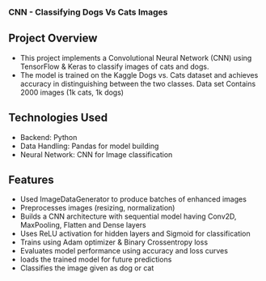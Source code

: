 ### CNN - Classifying Dogs Vs Cats Images

## Project Overview
* This project implements a Convolutional Neural Network (CNN) using TensorFlow & Keras to classify images of cats and dogs.
* The model is trained on the Kaggle Dogs vs. Cats dataset and achieves accuracy in distinguishing between the two classes.
Data set Contains 2000 images (1k cats, 1k dogs)

## Technologies Used
* Backend: Python
* Data Handling: Pandas for model building
* Neural Network: CNN for Image classification

## Features
* Used ImageDataGenerator to produce batches of enhanced images
* Preprocesses images (resizing, normalization)
* Builds a CNN architecture with sequential model having Conv2D, MaxPooling, Flatten and Dense layers
* Uses ReLU activation for hidden layers and Sigmoid for classification
* Trains using Adam optimizer & Binary Crossentropy loss
* Evaluates model performance using accuracy and loss curves
* loads the trained model for future predictions
* Classifies the image given as dog or cat



